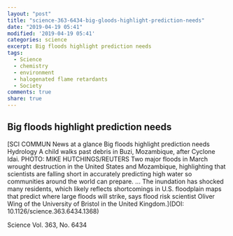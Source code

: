 ```yaml
---
layout: "post"
title: "science-363-6434-big-gloods-highlight-prediction-needs"
date: "2019-04-19 05:41"
modified: '2019-04-19 05:41'
categories: science
excerpt: Big floods highlight prediction needs
tags:
  - Science
  - chemistry
  - environment
  - halogenated flame retardants
  - Society
comments: true
share: true
---
```


## Big floods highlight prediction needs

[SCI COMMUN News at a glance Big floods highlight prediction needs Hydrology A child walks past debris in Buzi, Mozambique, after Cyclone Idai. PHOTO: MIKE HUTCHINGS/REUTERS Two major floods in March wrought destruction in the United States and Mozambique, highlighting that scientists are falling short in accurately predicting high water so communities around the world can prepare. ... The inundation has shocked many residents, which likely reflects shortcomings in U.S. floodplain maps that predict where large floods will strike, says flood risk scientist Oliver Wing of the University of Bristol in the United Kingdom.](DOI: 10.1126/science.363.6434.1368)

Science Vol. 363, No. 6434
